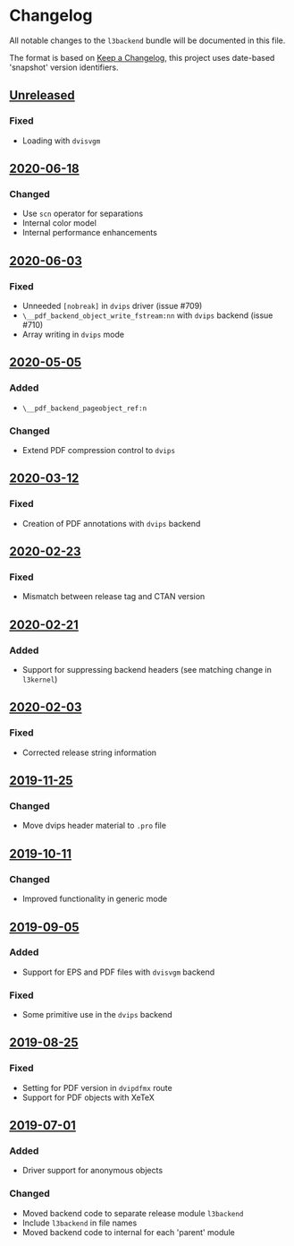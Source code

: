 # Changelog
All notable changes to the `l3backend` bundle will be documented in this file.

The format is based on [Keep a Changelog](https://keepachangelog.com/en/1.0.0/),
this project uses date-based 'snapshot' version identifiers.

## [Unreleased]

### Fixed
- Loading with `dvisvgm`

## [2020-06-18]

### Changed
- Use `scn` operator for separations
- Internal color model
- Internal performance enhancements

## [2020-06-03]

### Fixed
- Unneeded `[nobreak]` in `dvips` driver (issue #709)
- `\__pdf_backend_object_write_fstream:nn` with `dvips` backend (issue #710)
- Array writing in `dvips` mode

## [2020-05-05]

### Added
- `\__pdf_backend_pageobject_ref:n`

### Changed
- Extend PDF compression control to `dvips`

## [2020-03-12]

### Fixed
- Creation of PDF annotations with `dvips` backend

## [2020-02-23]

### Fixed
- Mismatch between release tag and CTAN version

## [2020-02-21]

### Added
- Support for suppressing backend headers (see matching change in
  `l3kernel`)

## [2020-02-03]

### Fixed
- Corrected release string information

## [2019-11-25]

### Changed
- Move dvips header material to `.pro` file

## [2019-10-11]

### Changed
- Improved functionality in generic mode

## [2019-09-05]

### Added
- Support for EPS and PDF files with `dvisvgm` backend

### Fixed
- Some primitive use in the `dvips` backend

## [2019-08-25]

### Fixed
- Setting for PDF version in `dvipdfmx` route
- Support for PDF objects with XeTeX

## [2019-07-01]

### Added
- Driver support for anonymous objects

### Changed
- Moved backend code to separate release module `l3backend`
- Include `l3backend` in file names
- Moved backend code to internal for each 'parent' module

[Unreleased]: https://github.com/latex3/latex3/compare/2020-06-18...HEAD
[2020-06-18]: https://github.com/latex3/latex3/compare/2020-06-03...2020-06-18
[2020-06-03]: https://github.com/latex3/latex3/compare/2020-05-05...2020-06-03
[2020-05-05]: https://github.com/latex3/latex3/compare/2020-03-12...2020-05-05
[2020-03-12]: https://github.com/latex3/latex3/compare/2020-02-23...2020-03-12
[2020-02-23]: https://github.com/latex3/latex3/compare/2020-02-21...2020-02-23
[2020-02-21]: https://github.com/latex3/latex3/compare/2020-02-03...2020-02-21
[2020-02-03]: https://github.com/latex3/latex3/compare/2019-11-25...2020-02-03
[2019-11-25]: https://github.com/latex3/latex3/compare/2019-10-11...2019-11-25
[2019-10-11]: https://github.com/latex3/latex3/compare/2019-09-05...2019-10-11
[2019-09-05]: https://github.com/latex3/latex3/compare/2019-08-25...2019-09-05
[2019-08-25]: https://github.com/latex3/latex3/compare/2019-07-01...2019-08-25
[2019-07-01]: https://github.com/latex3/latex3/compare/2019-05-28...2019-07-01
